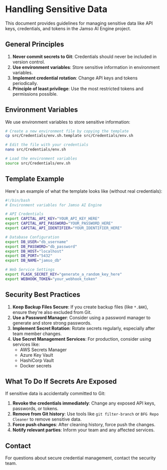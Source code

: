 # Handling Sensitive Data

This document provides guidelines for managing sensitive data like API keys, credentials, and tokens in the Jamso AI Engine project.

## General Principles

1. **Never commit secrets to Git**: Credentials should never be included in version control.
2. **Use environment variables**: Store sensitive information in environment variables.
3. **Implement credential rotation**: Change API keys and tokens periodically.
4. **Principle of least privilege**: Use the most restricted tokens and permissions possible.

## Environment Variables

We use environment variables to store sensitive information:

```bash
# Create a new environment file by copying the template
cp src/Credentials/env.sh.template src/Credentials/env.sh

# Edit the file with your credentials
nano src/Credentials/env.sh

# Load the environment variables
source src/Credentials/env.sh
```

## Template Example

Here's an example of what the template looks like (without real credentials):

```bash
#!/bin/bash
# Environment variables for Jamso AI Engine

# API Credentials
export CAPITAL_API_KEY="YOUR_API_KEY_HERE"
export CAPITAL_API_PASSWORD="YOUR_PASSWORD_HERE"
export CAPITAL_API_IDENTIFIER="YOUR_IDENTIFIER_HERE"

# Database Configuration
export DB_USER="db_username"
export DB_PASSWORD="db_password"
export DB_HOST="localhost"
export DB_PORT="5432"
export DB_NAME="jamso_db"

# Web Service Settings
export FLASK_SECRET_KEY="generate_a_random_key_here"
export WEBHOOK_TOKEN="your_webhook_token"
```

## Security Best Practices

1. **Keep Backup Files Secure**: If you create backup files (like `*.BAK`), ensure they're also excluded from Git.
2. **Use a Password Manager**: Consider using a password manager to generate and store strong passwords.
3. **Implement Secret Rotation**: Rotate secrets regularly, especially after team member changes.
4. **Use Secret Management Services**: For production, consider using services like:
   - AWS Secrets Manager
   - Azure Key Vault
   - HashiCorp Vault
   - Docker secrets

## What To Do If Secrets Are Exposed

If sensitive data is accidentally committed to Git:

1. **Revoke the credentials immediately**: Change any exposed API keys, passwords, or tokens.
2. **Remove from Git history**: Use tools like `git filter-branch` or `BFG Repo Cleaner` to remove sensitive data.
3. **Force push changes**: After cleaning history, force push the changes.
4. **Notify relevant parties**: Inform your team and any affected services.

## Contact

For questions about secure credential management, contact the security team.
